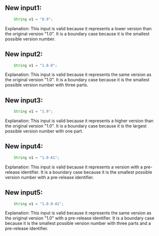 ## New input1:
```java
    String v1 = "0.9";
```
Explanation: This input is valid because it represents a lower version than the original version "1.0". It is a boundary case because it is the smallest possible version number.

## New input2:
```java
    String v1 = "1.0.0";
```
Explanation: This input is valid because it represents the same version as the original version "1.0". It is a boundary case because it is the smallest possible version number with three parts.

## New input3:
```java
    String v1 = "1.9";
```
Explanation: This input is valid because it represents a higher version than the original version "1.0". It is a boundary case because it is the largest possible version number with one part.

## New input4:
```java
    String v1 = "1.0-A1";
```
Explanation: This input is valid because it represents a version with a pre-release identifier. It is a boundary case because it is the smallest possible version number with a pre-release identifier.

## New input5:
```java
    String v1 = "1.0.0-A1";
```
Explanation: This input is valid because it represents the same version as the original version "1.0" with a pre-release identifier. It is a boundary case because it is the smallest possible version number with three parts and a pre-release identifier.

